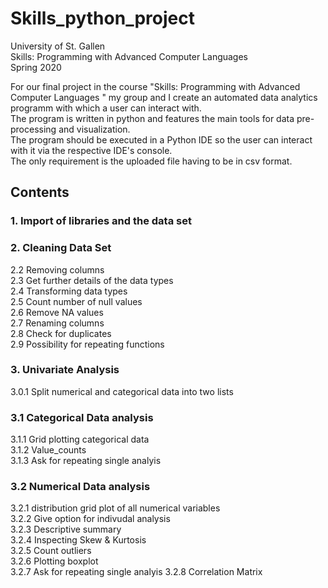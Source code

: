 # Skills_python_project
University of St. Gallen  
Skills: Programming with Advanced Computer Languages  
Spring 2020  

For our final project in the course "Skills: Programming with Advanced Computer Languages " my group and I create an automated data analytics programm with which a user can interact with.  
The program is written in python and features the main tools for data pre-processing and visualization.  
The program should be executed in a Python IDE so the user can interact with it via the respective IDE's console.  
The only requirement is the uploaded file having to be in csv format.  

## Contents  
### 1. Import of libraries and the data set   
### 2. Cleaning Data Set  
 2.2 Removing columns  
 2.3 Get further details of the data types   
 2.4 Transforming data types  
 2.5 Count number of null values  
 2.6 Remove NA values  
 2.7 Renaming columns    
 2.8 Check for duplicates   
 2.9 Possibility for repeating functions  
### 3. Univariate Analysis  
 3.0.1 Split numerical and categorical data into two lists   
### 3.1 Categorical Data analysis   
 3.1.1 Grid plotting categorical data  
 3.1.2 Value_counts  
 3.1.3 Ask for repeating single analyis  
### 3.2 Numerical Data analysis  
 3.2.1 distribution grid plot of all numerical variables   
 3.2.2 Give option for indivudal analysis  
 3.2.3 Descriptive summary  
 3.2.4 Inspecting Skew & Kurtosis  
 3.2.5 Count outliers  
 3.2.6 Plotting boxplot  
 3.2.7 Ask for repeating single analyis 
 3.2.8 Correlation Matrix  
 
 
 
